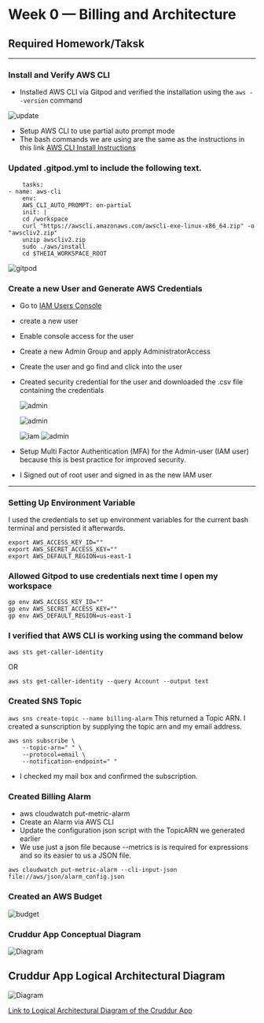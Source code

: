 # Week 0 — Billing and Architecture
## Required Homework/Taksk
-------
### Install and Verify AWS CLI
*  Installed AWS CLI via Gitpod and verified the installation using the `aws --version` command 

![update](./images/awscli%20install.png)

* Setup AWS CLI to use partial auto prompt mode
* The bash commands we are using are the same as the instructions in this link [AWS CLI Install Instructions](https://docs.aws.amazon.com/cli/latest/userguide/getting-started-install.html)

### Updated .gitpod.yml to include the following text.

        tasks:
    - name: aws-cli
        env:
        AWS_CLI_AUTO_PROMPT: on-partial
        init: |
        cd /workspace
        curl "https://awscli.amazonaws.com/awscli-exe-linux-x86_64.zip" -o "awscliv2.zip"
        unzip awscliv2.zip
        sudo ./aws/install
        cd $THEIA_WORKSPACE_ROOT

![gitpod](./images/gitpod%20update.png)

### Create a new User and Generate AWS Credentials
* Go to [IAM Users Console](https://us-east-1.console.aws.amazon.com/iamv2/home?region=us-east-1#/users) 
* create a new user
* Enable console access for the user
* Create a new Admin Group and apply AdministratorAccess
* Create the user and go find and click into the user
* Created security credential for the user and downloaded the .csv file containing the credentials

  ![admin](./images/admin%20user.png)

  ![admin](./images/Administrator.png)
 
  ![iam](./images/admin%20user.png)
  ![admin](./images/admin%20user2.png)

* Setup Multi Factor Authentication (MFA) for the Admin-user (IAM user) because this is best practice for improved security.

* I Signed out of root user and signed in as the new IAM user

-----------

### Setting Up Environment Variable
I used the credentials to set up environment variables for the current bash terminal and persisted it afterwards.

    export AWS_ACCESS_KEY_ID=""
    export AWS_SECRET_ACCESS_KEY=""
    export AWS_DEFAULT_REGION=us-east-1

### Allowed Gitpod to use credentials next time I open my workspace

    gp env AWS_ACCESS_KEY_ID=""
    gp env AWS_SECRET_ACCESS_KEY=""
    gp env AWS_DEFAULT_REGION=us-east-1

### I verified that AWS CLI is working using the command below

  `aws sts get-caller-identity`

OR

  `aws sts get-caller-identity --query Account --output text`

### Created SNS Topic
`aws sns create-topic --name billing-alarm`
This returned a Topic ARN. I created a sunscription by supplying the topic arn and my email address.

    aws sns subscribe \               
        --topic-arn=" " \
        --protocol=email \  
        --notification-endpoint=" "

* I checked my mail box and confirmed the subscription.

### Created Billing Alarm 
* aws cloudwatch put-metric-alarm
* Create an Alarm via AWS CLI
* Update the configuration json script with the TopicARN we generated earlier
* We use just a json file because --metrics is is required for expressions and so its easier to us a JSON file.

`aws cloudwatch put-metric-alarm --cli-input-json file://aws/json/alarm_config.json`

### Created an AWS Budget

![budget](./images/budget.png)

### Cruddur App Conceptual Diagram
![Diagram](./images/conceptual%20diagram.png)

## Cruddur App Logical Architectural Diagram
![Diagram](./images/cruddur%20app%20Architectural%20diagram.png)

[Link to Logical Architectural Diagram of the Cruddur App](https://lucid.app/lucidchart/invitations/accept/inv_bc328d01-4653-457a-a17c-9cfa01b4e0a7)